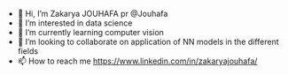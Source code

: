 - 👋 Hi, I’m Zakarya JOUHAFA pr @Jouhafa
- 👀 I’m interested in data science
- 🌱 I’m currently learning computer vision
- 💞️ I’m looking to collaborate on application of NN models in the different fields 
- 📫 How to reach me https://www.linkedin.com/in/zakaryajouhafa/

<!---
Jouhafa/Jouhafa is a ✨ special ✨ repository because its `README.md` (this file) appears on your GitHub profile.
You can click the Preview link to take a look at your changes.
--->

